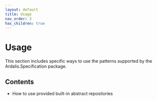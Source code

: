 ```yaml
---
layout: default
title: Usage
nav_order: 3
has_children: true
---
```


# Usage

This section includes specific ways to use the patterns supported by the Ardalis.Specification package.

## Contents

- How to use provided built-in abstract repositories
